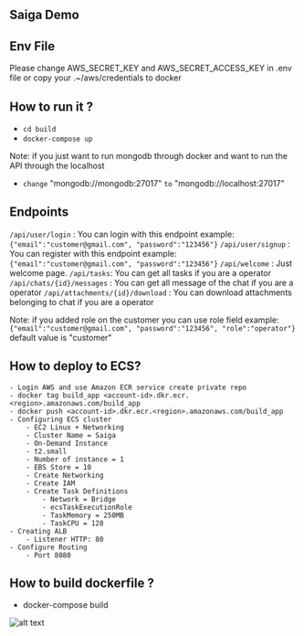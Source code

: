 ## Saiga Demo

## Env File
Please change AWS_SECRET_KEY and AWS_SECRET_ACCESS_KEY in .env file or copy your .~/aws/credentials to docker

## How to run it ? 
 - `cd build`
 - `docker-compose up`

Note: if you just want to run mongodb through docker and want to run the API through the localhost
 - `change` "mongodb://mongodb:27017" `to` "mongodb://localhost:27017"

## Endpoints
`/api/user/login` : You can login with this endpoint example: ` {"email":"customer@gmail.com", "password":"123456"}`
`/api/user/signup` :  You can register with this endpoint example: ` {"email":"customer@gmail.com", "password":"123456"}`
`/api/welcome` :  Just welcome page.
`/api/tasks`: You can get all tasks if you are a operator
`/api/chats/{id}/messages` : You can get all message of the chat if you are a operator
`/api/attachments/{id}/download` :  You can download attachments belonging to chat if you are a operator

Note: if you added role on the customer you can use role field example: ` {"email":"customer@gmail.com", "password":"123456", "role":"operator"}` default value is "customer"


## How to deploy to ECS?

    - Login AWS and use Amazon ECR service create private repo
    - docker tag build_app <account-id>.dkr.ecr.<region>.amazonaws.com/build_app
    - docker push <account-id>.dkr.ecr.<region>.amazonaws.com/build_app
    - Configuring ECS cluster
        - EC2 Linux + Networking
        - Cluster Name = Saiga
        - On-Demand Instance
        - t2.small
        - Number of instance = 1
        - EBS Store = 10
        - Create Networking
        - Create IAM
        - Create Task Definitions
            - Network = Bridge
            - ecsTaskExecutionRole
            - TaskMemory = 250MB
            - TaskCPU = 128
    - Creating ALB
        - Listener HTTP: 80
    - Configure Routing
        - Port 8080
 
## How to build dockerfile ?
- docker-compose build
 
![alt text](https://uploads-ssl.webflow.com/6110ab2a9f23df3a7351476a/6127bb9e0ffb8dcd9171d33b_LOGO.svg)

  